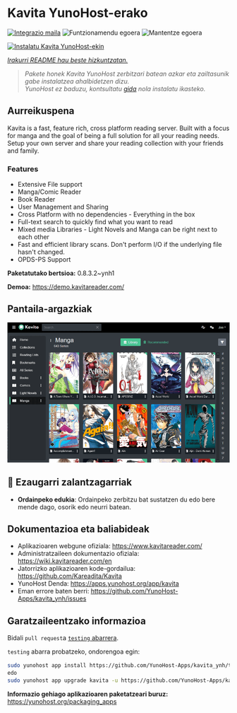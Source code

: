 <!--
Ohart ongi: README hau automatikoki sortu da <https://github.com/YunoHost/apps/tree/master/tools/readme_generator>ri esker
EZ editatu eskuz.
-->

# Kavita YunoHost-erako

[![Integrazio maila](https://dash.yunohost.org/integration/kavita.svg)](https://ci-apps.yunohost.org/ci/apps/kavita/) ![Funtzionamendu egoera](https://ci-apps.yunohost.org/ci/badges/kavita.status.svg) ![Mantentze egoera](https://ci-apps.yunohost.org/ci/badges/kavita.maintain.svg)

[![Instalatu Kavita YunoHost-ekin](https://install-app.yunohost.org/install-with-yunohost.svg)](https://install-app.yunohost.org/?app=kavita)

*[Irakurri README hau beste hizkuntzatan.](./ALL_README.md)*

> *Pakete honek Kavita YunoHost zerbitzari batean azkar eta zailtasunik gabe instalatzea ahalbidetzen dizu.*  
> *YunoHost ez baduzu, kontsultatu [gida](https://yunohost.org/install) nola instalatu ikasteko.*

## Aurreikuspena

Kavita is a fast, feature rich, cross platform reading server. Built with a focus for manga and the goal of being a full solution for all your reading needs. Setup your own server and share your reading collection with your friends and family.

### Features

- Extensive File support
- Manga/Comic Reader
- Book Reader
- User Management and Sharing
- Cross Platform with no dependencies - Everything in the box
- Full-text search to quickly find what you want to read
- Mixed media Libraries - Light Novels and Manga can be right next to each other
- Fast and efficient library scans. Don't perform I/O if the underlying file hasn't changed.
- OPDS-PS Support


**Paketatutako bertsioa:** 0.8.3.2~ynh1

**Demoa:** <https://demo.kavitareader.com/>

## Pantaila-argazkiak

![Kavita(r)en pantaila-argazkia](./doc/screenshots/screenshot.png)

## :red_circle: Ezaugarri zalantzagarriak

- **Ordainpeko edukia**: Ordainpeko zerbitzu bat sustatzen du edo bere mende dago, osorik edo neurri batean.

## Dokumentazioa eta baliabideak

- Aplikazioaren webgune ofiziala: <https://www.kavitareader.com/>
- Administratzaileen dokumentazio ofiziala: <https://wiki.kavitareader.com/en>
- Jatorrizko aplikazioaren kode-gordailua: <https://github.com/Kareadita/Kavita>
- YunoHost Denda: <https://apps.yunohost.org/app/kavita>
- Eman errore baten berri: <https://github.com/YunoHost-Apps/kavita_ynh/issues>

## Garatzaileentzako informazioa

Bidali `pull request`a [`testing` abarrera](https://github.com/YunoHost-Apps/kavita_ynh/tree/testing).

`testing` abarra probatzeko, ondorengoa egin:

```bash
sudo yunohost app install https://github.com/YunoHost-Apps/kavita_ynh/tree/testing --debug
edo
sudo yunohost app upgrade kavita -u https://github.com/YunoHost-Apps/kavita_ynh/tree/testing --debug
```

**Informazio gehiago aplikazioaren paketatzeari buruz:** <https://yunohost.org/packaging_apps>
